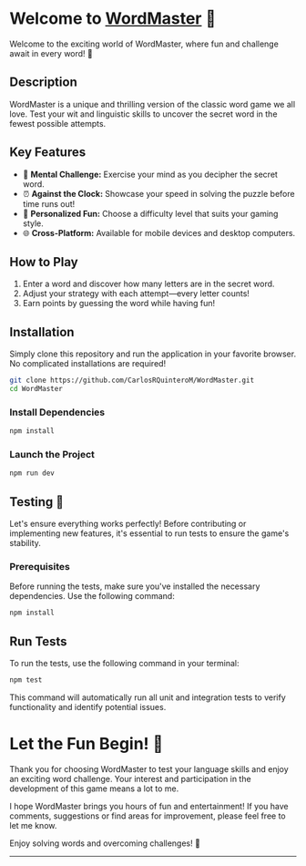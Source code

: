 # Welcome to [WordMaster](https://carlosrquinterom.github.io/WordMaster/) 🌟

Welcome to the exciting world of WordMaster, where fun and challenge await in every word! 🎉

## Description

WordMaster is a unique and thrilling version of the classic word game we all love. Test your wit and linguistic skills to uncover the secret word in the fewest possible attempts.

## Key Features

- 🧠 **Mental Challenge:** Exercise your mind as you decipher the secret word.
- ⏰ **Against the Clock:** Showcase your speed in solving the puzzle before time runs out!
- 🌈 **Personalized Fun:** Choose a difficulty level that suits your gaming style.
- 🌐 **Cross-Platform:** Available for mobile devices and desktop computers.

## How to Play

1. Enter a word and discover how many letters are in the secret word.
2. Adjust your strategy with each attempt—every letter counts!
3. Earn points by guessing the word while having fun!

## Installation

Simply clone this repository and run the application in your favorite browser. No complicated installations are required!

```bash
git clone https://github.com/CarlosRQuinteroM/WordMaster.git
cd WordMaster
```

### Install Dependencies

```bash
npm install
```

### Launch the Project

```bash
npm run dev
```

## Testing 🧪

Let's ensure everything works perfectly! Before contributing or implementing new features, it's essential to run tests to ensure the game's stability.

### Prerequisites

Before running the tests, make sure you've installed the necessary dependencies. Use the following command:

```bash
npm install
```

## Run Tests

To run the tests, use the following command in your terminal:

```bash
npm test
```

This command will automatically run all unit and integration tests to verify functionality and identify potential issues.

# Let the Fun Begin!  🚀

Thank you for choosing WordMaster to test your language skills and enjoy an exciting word challenge. Your interest and participation in the development of this game means a lot to me.

I hope WordMaster brings you hours of fun and entertainment! If you have comments, suggestions or find areas for improvement, please feel free to let me know.

Enjoy solving words and overcoming challenges! 🚀

---
